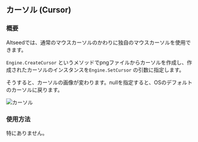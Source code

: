 ﻿## カーソル (Cursor)

### 概要

Altseedでは、通常のマウスカーソルのかわりに独自のマウスカーソルを使用できます。

```Engine.CreateCursor``` というメソッドでpngファイルからカーソルを作成し、作成されたカーソルのインスタンスを```Engine.SetCursor``` の引数に指定します。

そうすると、カーソルの画像が変わります。nullを指定すると、OSのデフォルトのカーソルに戻ります。

![カーソル](img/Cursor.png)

### 使用方法

特にありません。
